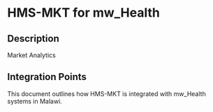 # HMS-MKT for mw_Health

## Description

Market Analytics

## Integration Points

This document outlines how HMS-MKT is integrated with mw_Health systems in Malawi.
